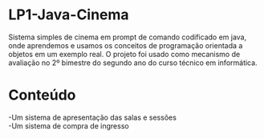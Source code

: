 # LP1-Java-Cinema
Sistema simples de cinema em prompt de comando codificado em java, onde aprendemos e usamos os conceitos de programação orientada a objetos em um exemplo real. O projeto foi usado como mecanismo de avaliação no 2º bimestre do segundo ano do curso técnico em informática.

# Conteúdo 
-Um sistema de apresentação das salas e sessões  
-Um sistema de compra de ingresso

